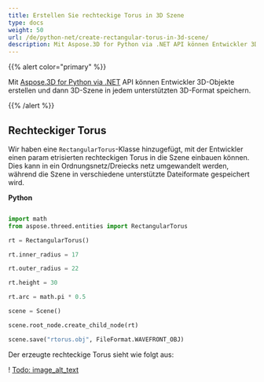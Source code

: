 ```yaml
---
title: Erstellen Sie rechteckige Torus in 3D Szene
type: docs
weight: 50
url: /de/python-net/create-rectangular-torus-in-3d-scene/
description: Mit Aspose.3D for Python via .NET API können Entwickler 3D-Objekte erstellen und dann 3D-Szene in jedem unterstützten 3D-Format speichern.
---
```

{{% alert color="primary" %}} 

Mit [Aspose.3D for Python via .NET](https://products.aspose.com/3d/python-net/) API können Entwickler 3D-Objekte erstellen und dann 3D-Szene in jedem unterstützten 3D-Format speichern.

{{% /alert %}} 
##  **Rechteckiger Torus**
Wir haben eine `RectangularTorus`-Klasse hinzugefügt, mit der Entwickler einen param etrisierten rechteckigen Torus in die Szene einbauen können. Dies kann in ein Ordnungsnetz/Dreiecks netz umgewandelt werden, während die Szene in verschiedene unterstützte Dateiformate gespeichert wird.

**Python**

```py

import math
from aspose.threed.entities import RectangularTorus

rt = RectangularTorus()

rt.inner_radius = 17

rt.outer_radius = 22

rt.height = 30

rt.arc = math.pi * 0.5

scene = Scene()

scene.root_node.create_child_node(rt)

scene.save("rtorus.obj", FileFormat.WAVEFRONT_OBJ)

```

Der erzeugte rechteckige Torus sieht wie folgt aus:

! [Todo: image_alt_text](create-rectangular-torus-in-3d-scene_1.png)

